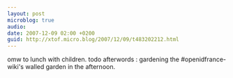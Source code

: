 ```yaml
---
layout: post
microblog: true
audio: 
date: 2007-12-09 02:00 +0200
guid: http://xtof.micro.blog/2007/12/09/t483202212.html
---
```

omw to lunch with children. todo afterwords : gardening the #openidfrance-wiki's walled garden in the afternoon.
